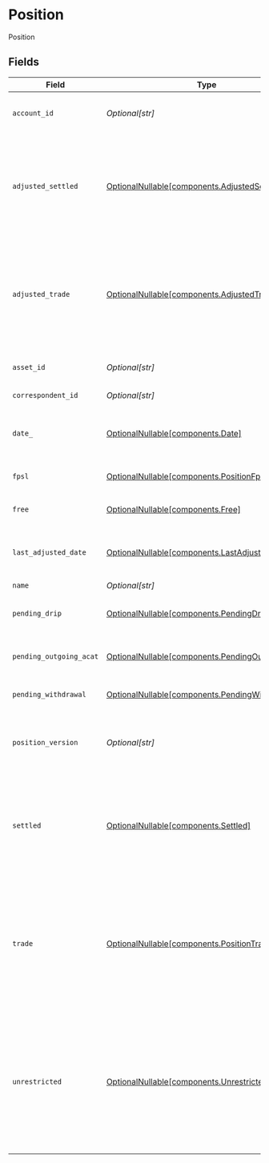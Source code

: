 # Position

Position


## Fields

| Field                                                                                                                                                                                                                                                                                                                                                                                                                                                                                                                                                          | Type                                                                                                                                                                                                                                                                                                                                                                                                                                                                                                                                                           | Required                                                                                                                                                                                                                                                                                                                                                                                                                                                                                                                                                       | Description                                                                                                                                                                                                                                                                                                                                                                                                                                                                                                                                                    | Example                                                                                                                                                                                                                                                                                                                                                                                                                                                                                                                                                        |
| -------------------------------------------------------------------------------------------------------------------------------------------------------------------------------------------------------------------------------------------------------------------------------------------------------------------------------------------------------------------------------------------------------------------------------------------------------------------------------------------------------------------------------------------------------------- | -------------------------------------------------------------------------------------------------------------------------------------------------------------------------------------------------------------------------------------------------------------------------------------------------------------------------------------------------------------------------------------------------------------------------------------------------------------------------------------------------------------------------------------------------------------- | -------------------------------------------------------------------------------------------------------------------------------------------------------------------------------------------------------------------------------------------------------------------------------------------------------------------------------------------------------------------------------------------------------------------------------------------------------------------------------------------------------------------------------------------------------------- | -------------------------------------------------------------------------------------------------------------------------------------------------------------------------------------------------------------------------------------------------------------------------------------------------------------------------------------------------------------------------------------------------------------------------------------------------------------------------------------------------------------------------------------------------------------- | -------------------------------------------------------------------------------------------------------------------------------------------------------------------------------------------------------------------------------------------------------------------------------------------------------------------------------------------------------------------------------------------------------------------------------------------------------------------------------------------------------------------------------------------------------------- |
| `account_id`                                                                                                                                                                                                                                                                                                                                                                                                                                                                                                                                                   | *Optional[str]*                                                                                                                                                                                                                                                                                                                                                                                                                                                                                                                                                | :heavy_minus_sign:                                                                                                                                                                                                                                                                                                                                                                                                                                                                                                                                             | A globally unique identifier referencing a single account; this is the main identifier for an account used for machine-to-machine interactions                                                                                                                                                                                                                                                                                                                                                                                                                 | 01HBRQ5BW6ZAY4BNWP4GWRD80X                                                                                                                                                                                                                                                                                                                                                                                                                                                                                                                                     |
| `adjusted_settled`                                                                                                                                                                                                                                                                                                                                                                                                                                                                                                                                             | [OptionalNullable[components.AdjustedSettled]](../../models/components/adjustedsettled.md)                                                                                                                                                                                                                                                                                                                                                                                                                                                                     | :heavy_minus_sign:                                                                                                                                                                                                                                                                                                                                                                                                                                                                                                                                             | This field shows settled positions that have been adjusted to account for as-of transactions (transactions recorded after their actual occurrence). Unlike the settled field, which remains unchanged for historical dates when as-of transactions are recorded, the adjusted_settled field updates to reflect what the position would have been if all transactions had been recorded on their actual dates of occurrence.                                                                                                                                    | {<br/>"value": "0.25"<br/>}                                                                                                                                                                                                                                                                                                                                                                                                                                                                                                                                    |
| `adjusted_trade`                                                                                                                                                                                                                                                                                                                                                                                                                                                                                                                                               | [OptionalNullable[components.AdjustedTrade]](../../models/components/adjustedtrade.md)                                                                                                                                                                                                                                                                                                                                                                                                                                                                         | :heavy_minus_sign:                                                                                                                                                                                                                                                                                                                                                                                                                                                                                                                                             | This value reflects trade positions that have been adjusted due to the recording of transactions after their actual occurrence (as-of transactions). The key difference between this field and the trade field is that when an as-of transaction is recorded to the Ledger, the trade field will not change for historical dates, but the adjusted_trade field will update to reflect what the position would have been if the as-of transaction had been recorded on the date of its occurrence                                                               | {<br/>"value": "0.25"<br/>}                                                                                                                                                                                                                                                                                                                                                                                                                                                                                                                                    |
| `asset_id`                                                                                                                                                                                                                                                                                                                                                                                                                                                                                                                                                     | *Optional[str]*                                                                                                                                                                                                                                                                                                                                                                                                                                                                                                                                                | :heavy_minus_sign:                                                                                                                                                                                                                                                                                                                                                                                                                                                                                                                                             | An Apex-provided, global identifier created on a per asset bases which provides connectivity across all areas                                                                                                                                                                                                                                                                                                                                                                                                                                                  | 1000                                                                                                                                                                                                                                                                                                                                                                                                                                                                                                                                                           |
| `correspondent_id`                                                                                                                                                                                                                                                                                                                                                                                                                                                                                                                                             | *Optional[str]*                                                                                                                                                                                                                                                                                                                                                                                                                                                                                                                                                | :heavy_minus_sign:                                                                                                                                                                                                                                                                                                                                                                                                                                                                                                                                             | The correspondent id associated with the account for the position                                                                                                                                                                                                                                                                                                                                                                                                                                                                                              | 01AB2CDEAYOAK3ADJA4FJZCXZA                                                                                                                                                                                                                                                                                                                                                                                                                                                                                                                                     |
| `date_`                                                                                                                                                                                                                                                                                                                                                                                                                                                                                                                                                        | [OptionalNullable[components.Date]](../../models/components/date.md)                                                                                                                                                                                                                                                                                                                                                                                                                                                                                           | :heavy_minus_sign:                                                                                                                                                                                                                                                                                                                                                                                                                                                                                                                                             | The date for which positions were calculated                                                                                                                                                                                                                                                                                                                                                                                                                                                                                                                   | {<br/>"day": 14,<br/>"month": 5,<br/>"year": 2024<br/>}                                                                                                                                                                                                                                                                                                                                                                                                                                                                                                        |
| `fpsl`                                                                                                                                                                                                                                                                                                                                                                                                                                                                                                                                                         | [OptionalNullable[components.PositionFpsl]](../../models/components/positionfpsl.md)                                                                                                                                                                                                                                                                                                                                                                                                                                                                           | :heavy_minus_sign:                                                                                                                                                                                                                                                                                                                                                                                                                                                                                                                                             | Represents the amount of an asset that has been loaned out via the fully paid securities lending program                                                                                                                                                                                                                                                                                                                                                                                                                                                       | {<br/>"value": "0.25"<br/>}                                                                                                                                                                                                                                                                                                                                                                                                                                                                                                                                    |
| `free`                                                                                                                                                                                                                                                                                                                                                                                                                                                                                                                                                         | [OptionalNullable[components.Free]](../../models/components/free.md)                                                                                                                                                                                                                                                                                                                                                                                                                                                                                           | :heavy_minus_sign:                                                                                                                                                                                                                                                                                                                                                                                                                                                                                                                                             | Represents the amount of an asset that is available to loan by the fully paid securities lending program.                                                                                                                                                                                                                                                                                                                                                                                                                                                      | {<br/>"value": "0"<br/>}                                                                                                                                                                                                                                                                                                                                                                                                                                                                                                                                       |
| `last_adjusted_date`                                                                                                                                                                                                                                                                                                                                                                                                                                                                                                                                           | [OptionalNullable[components.LastAdjustedDate]](../../models/components/lastadjusteddate.md)                                                                                                                                                                                                                                                                                                                                                                                                                                                                   | :heavy_minus_sign:                                                                                                                                                                                                                                                                                                                                                                                                                                                                                                                                             | The most recent date a position changed in any way                                                                                                                                                                                                                                                                                                                                                                                                                                                                                                             | {<br/>"day": 14,<br/>"month": 5,<br/>"year": 2024<br/>}                                                                                                                                                                                                                                                                                                                                                                                                                                                                                                        |
| `name`                                                                                                                                                                                                                                                                                                                                                                                                                                                                                                                                                         | *Optional[str]*                                                                                                                                                                                                                                                                                                                                                                                                                                                                                                                                                | :heavy_minus_sign:                                                                                                                                                                                                                                                                                                                                                                                                                                                                                                                                             | accounts/{account_id}/positions/{position_id}                                                                                                                                                                                                                                                                                                                                                                                                                                                                                                                  | accounts/{account_id}/positions/{position_id}                                                                                                                                                                                                                                                                                                                                                                                                                                                                                                                  |
| `pending_drip`                                                                                                                                                                                                                                                                                                                                                                                                                                                                                                                                                 | [OptionalNullable[components.PendingDrip]](../../models/components/pendingdrip.md)                                                                                                                                                                                                                                                                                                                                                                                                                                                                             | :heavy_minus_sign:                                                                                                                                                                                                                                                                                                                                                                                                                                                                                                                                             | Represents the amount of cash that has been paid to an account due to a dividend or capital gain but is due to be reinvested in the security that paid the account holder                                                                                                                                                                                                                                                                                                                                                                                      | {<br/>"value": "0.25"<br/>}                                                                                                                                                                                                                                                                                                                                                                                                                                                                                                                                    |
| `pending_outgoing_acat`                                                                                                                                                                                                                                                                                                                                                                                                                                                                                                                                        | [OptionalNullable[components.PendingOutgoingAcat]](../../models/components/pendingoutgoingacat.md)                                                                                                                                                                                                                                                                                                                                                                                                                                                             | :heavy_minus_sign:                                                                                                                                                                                                                                                                                                                                                                                                                                                                                                                                             | Represents the amount of an asset that is subject to a pending outgoing account transfer, but has not completed the bookkeeping phase of that account transfer                                                                                                                                                                                                                                                                                                                                                                                                 | {<br/>"value": "0.25"<br/>}                                                                                                                                                                                                                                                                                                                                                                                                                                                                                                                                    |
| `pending_withdrawal`                                                                                                                                                                                                                                                                                                                                                                                                                                                                                                                                           | [OptionalNullable[components.PendingWithdrawal]](../../models/components/pendingwithdrawal.md)                                                                                                                                                                                                                                                                                                                                                                                                                                                                 | :heavy_minus_sign:                                                                                                                                                                                                                                                                                                                                                                                                                                                                                                                                             | Represents the amount of cash that has been requested for withdrawal but has not posted to the Ledger                                                                                                                                                                                                                                                                                                                                                                                                                                                          | {<br/>"value": "0.25"<br/>}                                                                                                                                                                                                                                                                                                                                                                                                                                                                                                                                    |
| `position_version`                                                                                                                                                                                                                                                                                                                                                                                                                                                                                                                                             | *Optional[str]*                                                                                                                                                                                                                                                                                                                                                                                                                                                                                                                                                | :heavy_minus_sign:                                                                                                                                                                                                                                                                                                                                                                                                                                                                                                                                             | Represents a chronologically-ordered version identifier that enables efficient position state tracking and event ordering. The system guarantees that positions from earlier dates have smaller version numbers than those from later dates                                                                                                                                                                                                                                                                                                                    | 302365697638401                                                                                                                                                                                                                                                                                                                                                                                                                                                                                                                                                |
| `settled`                                                                                                                                                                                                                                                                                                                                                                                                                                                                                                                                                      | [OptionalNullable[components.Settled]](../../models/components/settled.md)                                                                                                                                                                                                                                                                                                                                                                                                                                                                                     | :heavy_minus_sign:                                                                                                                                                                                                                                                                                                                                                                                                                                                                                                                                             | This field refers to the quantity of assets that have completed the entire clearing and settlement cycle, where ownership of the securities has been officially transferred and payment has been fully processed. The settled position includes all transactions that have been recorded in the Ledger with process_date, activity_date, and settle_date on or before the date specified in the response.                                                                                                                                                      | {<br/>"value": "1.25"<br/>}                                                                                                                                                                                                                                                                                                                                                                                                                                                                                                                                    |
| `trade`                                                                                                                                                                                                                                                                                                                                                                                                                                                                                                                                                        | [OptionalNullable[components.PositionTrade]](../../models/components/positiontrade.md)                                                                                                                                                                                                                                                                                                                                                                                                                                                                         | :heavy_minus_sign:                                                                                                                                                                                                                                                                                                                                                                                                                                                                                                                                             | This field represents the total amount of an asset owned by the account including transactions that have been executed but not yet settled, commonly known as the trade date position. It includes all transactions recorded in the Ledger with process_date and activity_date on or before the date in the response, even those with future settle_dates. Unlike the settled position, which only includes completed settlements, the trade position provides a forward-looking view of ownership that accounts for pending settlements                       | {<br/>"value": "0.25"<br/>}                                                                                                                                                                                                                                                                                                                                                                                                                                                                                                                                    |
| `unrestricted`                                                                                                                                                                                                                                                                                                                                                                                                                                                                                                                                                 | [OptionalNullable[components.Unrestricted]](../../models/components/unrestricted.md)                                                                                                                                                                                                                                                                                                                                                                                                                                                                           | :heavy_minus_sign:                                                                                                                                                                                                                                                                                                                                                                                                                                                                                                                                             | This field represents the portion of a settled position that is available for trading or withdrawal without restrictions. It is calculated by subtracting positions with pending restrictions from the total settled amount (currently: settled - (pending_outgoing_acat + pending_drip + pending_withdrawal)). As new memo location categories are added to the API, Apex may update this calculation to incorporate these values. Note that the Cash and Margin systems may place additional restrictions on cash/ assets according to their business logic. | {<br/>"value": "0.25"<br/>}                                                                                                                                                                                                                                                                                                                                                                                                                                                                                                                                    |